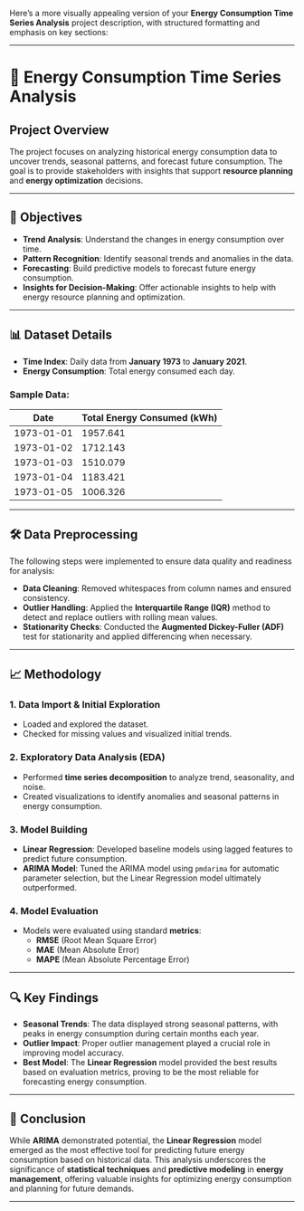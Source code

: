 Here’s a more visually appealing version of your **Energy Consumption Time Series Analysis** project description, with structured formatting and emphasis on key sections:

---

# 🔋 **Energy Consumption Time Series Analysis**

## **Project Overview**
The project focuses on analyzing historical energy consumption data to uncover trends, seasonal patterns, and forecast future consumption. The goal is to provide stakeholders with insights that support **resource planning** and **energy optimization** decisions.

---

## 🎯 **Objectives**
- **Trend Analysis**: Understand the changes in energy consumption over time.
- **Pattern Recognition**: Identify seasonal trends and anomalies in the data.
- **Forecasting**: Build predictive models to forecast future energy consumption.
- **Insights for Decision-Making**: Offer actionable insights to help with energy resource planning and optimization.

---

## 📊 **Dataset Details**
- **Time Index**: Daily data from **January 1973** to **January 2021**.
- **Energy Consumption**: Total energy consumed each day.

### **Sample Data:**

| **Date**    | **Total Energy Consumed (kWh)** |
|-------------|-----------------------------------|
| 1973-01-01  | 1957.641                         |
| 1973-01-02  | 1712.143                         |
| 1973-01-03  | 1510.079                         |
| 1973-01-04  | 1183.421                         |
| 1973-01-05  | 1006.326                         |

---

## 🛠️ **Data Preprocessing**
The following steps were implemented to ensure data quality and readiness for analysis:

- **Data Cleaning**: Removed whitespaces from column names and ensured consistency.
- **Outlier Handling**: Applied the **Interquartile Range (IQR)** method to detect and replace outliers with rolling mean values.
- **Stationarity Checks**: Conducted the **Augmented Dickey-Fuller (ADF)** test for stationarity and applied differencing when necessary.

---

## 📈 **Methodology**

### 1. **Data Import & Initial Exploration**
- Loaded and explored the dataset.
- Checked for missing values and visualized initial trends.

### 2. **Exploratory Data Analysis (EDA)**
- Performed **time series decomposition** to analyze trend, seasonality, and noise.
- Created visualizations to identify anomalies and seasonal patterns in energy consumption.

### 3. **Model Building**
- **Linear Regression**: Developed baseline models using lagged features to predict future consumption.
- **ARIMA Model**: Tuned the ARIMA model using `pmdarima` for automatic parameter selection, but the Linear Regression model ultimately outperformed.

### 4. **Model Evaluation**
- Models were evaluated using standard **metrics**:
  - **RMSE** (Root Mean Square Error)
  - **MAE** (Mean Absolute Error)
  - **MAPE** (Mean Absolute Percentage Error)

---

## 🔍 **Key Findings**
- **Seasonal Trends**: The data displayed strong seasonal patterns, with peaks in energy consumption during certain months each year.
- **Outlier Impact**: Proper outlier management played a crucial role in improving model accuracy.
- **Best Model**: The **Linear Regression** model provided the best results based on evaluation metrics, proving to be the most reliable for forecasting energy consumption.

---

## 📝 **Conclusion**
While **ARIMA** demonstrated potential, the **Linear Regression** model emerged as the most effective tool for predicting future energy consumption based on historical data. This analysis underscores the significance of **statistical techniques** and **predictive modeling** in **energy management**, offering valuable insights for optimizing energy consumption and planning for future demands.

---
